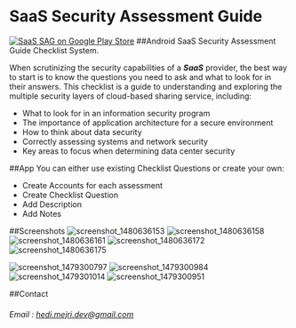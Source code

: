 # SaaS Security Assessment Guide

<a href="https://play.google.com/store/apps/details?id=me.jrubio.ZeroStress">
  <img alt="SaaS SAG on Google Play Store"
       src="https://play.google.com/intl/en_us/badges/images/generic/en_badge_web_generic.png"/></a>
##Android SaaS Security Assessment Guide Checklist System.

When scrutinizing the security capabilities of a ***SaaS*** provider, the best way
to start is to know the questions you need to ask and what to look for in their
answers. This checklist is a guide to understanding and exploring the
multiple security layers of cloud-based sharing service, including:

- What to look for in an information security program
- The importance of application architecture for a secure environment
- How to think about data security
- Correctly assessing systems and network security
- Key areas to focus when determining data center security

##App
You can either use existing Checklist Questions or create your own:
- Create Accounts for each assessment
- Create Checklist Question
- Add Description
- Add Notes

##Screenshots
![screenshot_1480636153](https://cloud.githubusercontent.com/assets/4400520/21417148/cc959422-c818-11e6-9e7f-9d38f0b7e713.png)
![screenshot_1480636158](https://cloud.githubusercontent.com/assets/4400520/21417149/ccb0fa8c-c818-11e6-97af-d2cc96fd327c.png)
![screenshot_1480636161](https://cloud.githubusercontent.com/assets/4400520/21417150/ccb1b7e2-c818-11e6-97a8-e5fb57697d13.png)
![screenshot_1480636172](https://cloud.githubusercontent.com/assets/4400520/21417151/ccbb1648-c818-11e6-8a89-432b8e3ede88.png)
![screenshot_1480636175](https://cloud.githubusercontent.com/assets/4400520/21417152/ccbb4abe-c818-11e6-807e-1b3dbb4f9e1c.png)

![screenshot_1479300797](https://cloud.githubusercontent.com/assets/4400520/21417144/cc88e04c-c818-11e6-9e72-5e4fcf527f6a.png)
![screenshot_1479300984](https://cloud.githubusercontent.com/assets/4400520/21417145/cc8e3ca4-c818-11e6-8a13-0189e81ebab7.png)
![screenshot_1479301014](https://cloud.githubusercontent.com/assets/4400520/21417146/cc8ec37c-c818-11e6-870f-25a42fc692e9.png)
![screenshot_1479300951](https://cloud.githubusercontent.com/assets/4400520/21417147/cc8f1390-c818-11e6-9935-556173dd7ac6.png)



##Contact
###### Email : hedi.mejri.dev@gmail.com
